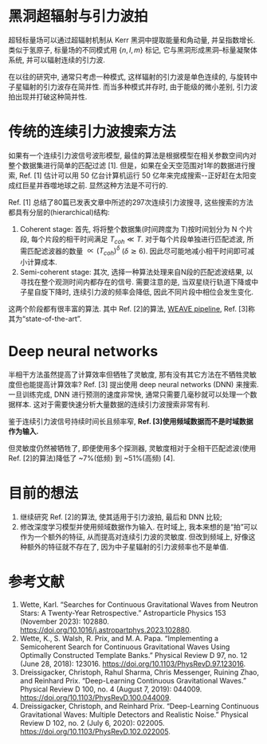 # 黑洞超辐射与引力波拍
超轻标量场可以通过超辐射机制从 Kerr 黑洞中提取能量和角动量, 并呈指数增长. 类似于氢原子, 标量场的不同模式用 $\{n, l, m\}$ 标记, 它与黑洞形成黑洞–标量凝聚体系统, 并可以辐射连续的引力波.

在以往的研究中, 通常只考虑一种模式, 这样辐射的引力波是单色连续的, 与旋转中子星辐射的引力波存在简并性. 而当多种模式并存时, 由于能级的微小差别, 引力波拍出现并打破这种简并性.

# 传统的连续引力波搜索方法
如果有一个连续引力波信号波形模型, 最佳的算法是根据模型在相关参数空间内对整个数据集进行简单的匹配过滤 [1]. 但是，如果在全天空范围对1年的数据进行搜索, Ref. [1] 估计可以用 50 亿台计算机运行 50 亿年来完成搜索--正好赶在太阳变成红巨星并吞噬地球之前. 显然这种方法是不可行的.

Ref. [1] 总结了80篇已发表文章中所述的297次连续引力波搜寻, 这些搜索的方法都具有分层的(hierarchical)结构:
1. Coherent stage: 首先, 将将整个数据集(时间跨度为 T)按时间划分为 N 个片段, 每个片段的相干时间满足 $T_{coh} \ll T$. 对于每个片段单独进行匹配滤波, 所需匹配滤波器的数量 $\propto (T_{coh})^\delta$ ($\delta\gtrsim 6$). 因此尽可能地减小相干时间即可减小计算成本.
2. Semi-coherent stage: 其次, 选择一种算法处理来自N段的匹配滤波结果, 以寻找在整个观测时间内都存在的信号. 需要注意的是, 当双星绕行轨道下降或中子星自旋下降时, 连续引力波的频率会降低, 因此不同片段中相位会发生变化.

这两个阶段都有很丰富的算法. 其中 Ref. [2]的算法, [WEAVE pipeline](note/WEAVE_pipeline.md), Ref. [3]称其为“state-of-the-art”.

# Deep neural networks
半相干方法虽然提高了计算效率但牺牲了灵敏度, 那有没有其它方法在不牺牲灵敏度但也能提高计算效率? Ref. [3] 提出使用 deep neural networks (DNN) 来搜索. 一旦训练完成, DNN 进行预测的速度非常快, 通常只需要几毫秒就可以处理一个数据样本. 这对于需要快速分析大量数据的连续引力波搜索非常有利. 

鉴于连续引力波信号持续时间长且频率窄, **Ref. [3]使用频域数据而不是时域数据作为输入.**

但灵敏度仍然被牺牲了, 即便使用多个探测器, 灵敏度相对于全相干匹配滤波(使用Ref. [2]的算法)降低了 ~7%(低频) 到 ~51%(高频) [4].

# 目前的想法
1. 继续研究 Ref. [2]的算法, 使其适用于引力波拍, 最后和 DNN 比较;
2. 修改深度学习模型并使用频域数据作为输入. 在时域上, 我本来想的是“拍”可以作为一个额外的特征, 从而提高对连续引力波的灵敏度. 但改到频域上, 好像这种额外的特征就不存在了, 因为中子星辐射的引力波频率也不是单值.

# 参考文献
1. Wette, Karl. “Searches for Continuous Gravitational Waves from Neutron Stars: A Twenty-Year Retrospective.” Astroparticle Physics 153 (November 2023): 102880. https://doi.org/10.1016/j.astropartphys.2023.102880.
2. Wette, K., S. Walsh, R. Prix, and M. A. Papa. “Implementing a Semicoherent Search for Continuous Gravitational Waves Using Optimally Constructed Template Banks.” Physical Review D 97, no. 12 (June 28, 2018): 123016. https://doi.org/10.1103/PhysRevD.97.123016.
3. Dreissigacker, Christoph, Rahul Sharma, Chris Messenger, Ruining Zhao, and Reinhard Prix. “Deep-Learning Continuous Gravitational Waves.” Physical Review D 100, no. 4 (August 7, 2019): 044009. https://doi.org/10.1103/PhysRevD.100.044009.
4. Dreissigacker, Christoph, and Reinhard Prix. “Deep-Learning Continuous Gravitational Waves: Multiple Detectors and Realistic Noise.” Physical Review D 102, no. 2 (July 6, 2020): 022005. https://doi.org/10.1103/PhysRevD.102.022005.